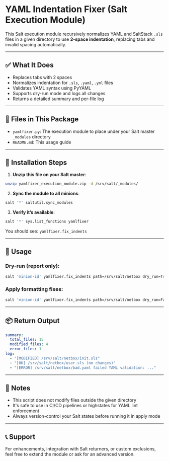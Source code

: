 # YAML Indentation Fixer (Salt Execution Module)

This Salt execution module recursively normalizes YAML and SaltStack `.sls` files in a given directory to use **2-space indentation**, replacing tabs and invalid spacing automatically.

---

## ✅ What It Does

- Replaces tabs with 2 spaces
- Normalizes indentation for `.sls`, `.yaml`, `.yml` files
- Validates YAML syntax using PyYAML
- Supports dry-run mode and logs all changes
- Returns a detailed summary and per-file log

---

## 📁 Files in This Package

- `yamlfixer.py`: The execution module to place under your Salt master `_modules` directory
- `README.md`: This usage guide

---

## 🧩 Installation Steps

1. **Unzip this file on your Salt master**:

```bash
unzip yamlfixer_execution_module.zip -d /srv/salt/_modules/
```

2. **Sync the module to all minions**:

```bash
salt '*' saltutil.sync_modules
```

3. **Verify it’s available**:

```bash
salt '*' sys.list_functions yamlfixer
```

You should see: `yamlfixer.fix_indents`

---

## 🚀 Usage

### Dry-run (report only):
```bash
salt 'minion-id' yamlfixer.fix_indents path=/srv/salt/netbox dry_run=True
```

### Apply formatting fixes:
```bash
salt 'minion-id' yamlfixer.fix_indents path=/srv/salt/netbox dry_run=False
```

---

## 📦 Return Output

```yaml
summary:
  total_files: 15
  modified_files: 4
  error_files: 1
log:
  - "[MODIFIED] /srv/salt/netbox/init.sls"
  - "[OK] /srv/salt/netbox/user.sls (no changes)"
  - "[ERROR] /srv/salt/netbox/bad.yaml failed YAML validation: ..."
```

---

## 🔐 Notes

- This script does not modify files outside the given directory
- It's safe to use in CI/CD pipelines or highstates for YAML lint enforcement
- Always version-control your Salt states before running it in apply mode

---

## 📞 Support

For enhancements, integration with Salt returners, or custom exclusions, feel free to extend the module or ask for an advanced version.
